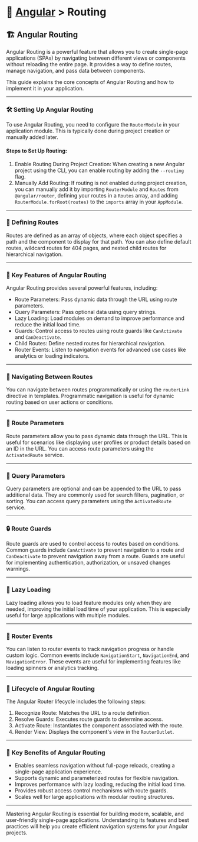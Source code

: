 # 📘 [Angular](../) > Routing

## 🏗️ Angular Routing

Angular Routing is a powerful feature that allows you to create single-page applications (SPAs) by navigating between different views or components without reloading the entire page. It provides a way to define routes, manage navigation, and pass data between components.

This guide explains the core concepts of Angular Routing and how to implement it in your application.

---

### 🛠️ Setting Up Angular Routing

To use Angular Routing, you need to configure the `RouterModule` in your application module. This is typically done during project creation or manually added later.

#### Steps to Set Up Routing:
1. Enable Routing During Project Creation: When creating a new Angular project using the CLI, you can enable routing by adding the `--routing` flag.
2. Manually Add Routing: If routing is not enabled during project creation, you can manually add it by importing `RouterModule` and `Routes` from `@angular/router`, defining your routes in a `Routes` array, and adding `RouterModule.forRoot(routes)` to the `imports` array in your `AppModule`.

---

### 🚀 Defining Routes

Routes are defined as an array of objects, where each object specifies a path and the component to display for that path. You can also define default routes, wildcard routes for 404 pages, and nested child routes for hierarchical navigation.

---

### 📄 Key Features of Angular Routing

Angular Routing provides several powerful features, including:
- Route Parameters: Pass dynamic data through the URL using route parameters.
- Query Parameters: Pass optional data using query strings.
- Lazy Loading: Load modules on demand to improve performance and reduce the initial load time.
- Guards: Control access to routes using route guards like `CanActivate` and `CanDeactivate`.
- Child Routes: Define nested routes for hierarchical navigation.
- Router Events: Listen to navigation events for advanced use cases like analytics or loading indicators.

---

### 🔄 Navigating Between Routes

You can navigate between routes programmatically or using the `routerLink` directive in templates. Programmatic navigation is useful for dynamic routing based on user actions or conditions.

---

### 📜 Route Parameters

Route parameters allow you to pass dynamic data through the URL. This is useful for scenarios like displaying user profiles or product details based on an ID in the URL. You can access route parameters using the `ActivatedRoute` service.

---

### 📄 Query Parameters

Query parameters are optional and can be appended to the URL to pass additional data. They are commonly used for search filters, pagination, or sorting. You can access query parameters using the `ActivatedRoute` service.

---

### 🔒 Route Guards

Route guards are used to control access to routes based on conditions. Common guards include `CanActivate` to prevent navigation to a route and `CanDeactivate` to prevent navigation away from a route. Guards are useful for implementing authentication, authorization, or unsaved changes warnings.

---

### 🌟 Lazy Loading

Lazy loading allows you to load feature modules only when they are needed, improving the initial load time of your application. This is especially useful for large applications with multiple modules.

---

### 📡 Router Events

You can listen to router events to track navigation progress or handle custom logic. Common events include `NavigationStart`, `NavigationEnd`, and `NavigationError`. These events are useful for implementing features like loading spinners or analytics tracking.

---

### 🔄 Lifecycle of Angular Routing

The Angular Router lifecycle includes the following steps:
1. Recognize Route: Matches the URL to a route definition.
2. Resolve Guards: Executes route guards to determine access.
3. Activate Route: Instantiates the component associated with the route.
4. Render View: Displays the component's view in the `RouterOutlet`.

---

### 🔑 Key Benefits of Angular Routing

- Enables seamless navigation without full-page reloads, creating a single-page application experience.
- Supports dynamic and parameterized routes for flexible navigation.
- Improves performance with lazy loading, reducing the initial load time.
- Provides robust access control mechanisms with route guards.
- Scales well for large applications with modular routing structures.

---

Mastering Angular Routing is essential for building modern, scalable, and user-friendly single-page applications. Understanding its features and best practices will help you create efficient navigation systems for your Angular projects.